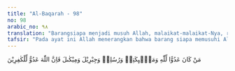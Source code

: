 ```yaml
---
title: "Al-Baqarah - 98"
no: 98
arabic_no: ٩٨
translation: "Barangsiapa menjadi musuh Allah, malaikat-malaikat-Nya, rasul-rasul-Nya, Jibril dan Mikail, maka sesungguhnya Allah musuh bagi orang-orang kafir."
tafsir: "Pada ayat ini Allah menerangkan bahwa barang siapa memusuhi Allah dan malaikat-malaikat-Nya dan orang-orang yang menjauhkan diri dari-Nya, berarti orang itu telah menganiaya dirinya sendiri, karena orang yang demikian itu memusuhi orang-orang yang menyampaikan seruan Allah, yang berarti pula orang itu telah mendengar seruan Allah kepada jalan yang benar, tetapi tidak mau mendengarkan seruan itu. Ia telah berbuat zalim karena tidak mau mendengarkan seruan sebagaimana mestinya, padahal seruan itu sangat berguna bagi dirinya sendiri.\n\nDalam ayat ini terdapat ancaman yang keras yang dinyatakan Allah secara terang-terangan, yaitu ketentuan bahwa orang-orang Yahudi digolongkan orang-orang kafir karena mereka memusuhi kebenaran dan memusuhi pula setiap orang yang menyerukan kebenaran itu.\n\nOrang-orang Yahudi semestinya harus mengerti bahwa memusuhi Al-Qur'an berarti memusuhi seluruh kitab-kitab samawiyah, karena tujuan dari kitab-kitab itu hanyalah satu, yaitu memberikan hidayah pada semua manusia dan menunjuki mereka pada jalan yang lurus. Memusuhi Nabi Muhammad pun berarti memusuhi seluruh nabi, karena tugas para nabi pada hakikatnya satu, dan tujuannya pun juga satu."
---
```


مَنْ كَانَ عَدُوًّا لِّلّٰهِ وَمَلٰۤىِٕكَتِهٖ وَرُسُلِهٖ وَجِبْرِيْلَ وَمِيْكٰىلَ فَاِنَّ اللّٰهَ عَدُوٌّ لِّلْكٰفِرِيْنَ
